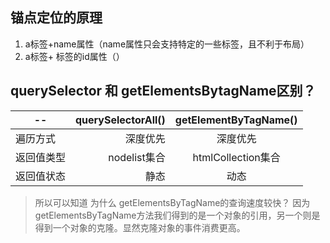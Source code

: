 ## 锚点定位的原理
1. a标签+name属性（name属性只会支持特定的一些标签，且不利于布局）
2. a标签+ 标签的id属性（）
## querySelector 和 getElementsBytagName区别？
|     --    | querySelectorAll()    |  getElementByTagName()|
| --------   | -----:   | :----: |
| 遍历方式       | 深度优先      |   深度优先    |
| 返回值类型        | nodelist集合    |   htmlCollection集合   |
| 返回值状态       | 静态      |   动态    |

>所以可以知道 为什么 getElementsByTagName的查询速度较快？
因为getElementsByTagName方法我们得到的是一个对象的引用，另一个则是得到一个对象的克隆。显然克隆对象的事件消费更高。